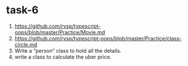 # task-6


1. https://github.com/rvsp/typescript-oops/blob/master/Practice/Movie.md
2. https://github.com/rvsp/typescript-oops/blob/master/Practice/class-circle.md
3. Write a “person” class to hold all the details.
4. write a class to calculate the uber price.
